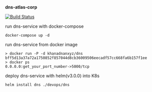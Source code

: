 **dns-atlas-corp**   
  
[![Build Status](https://travis-ci.com/khanadnanxyz/dns-atlas-corp.svg?branch=master)](https://travis-ci.com/khanadnanxyz/dns-atlas-corp)

run dns-service with docker-compose

    docker-compose up -d

run dns-service from docker image

    > docker run -P -d khanadnanxyz/dns
    bff5d13a37a72a1750852f857044d8cb36009506eecadf57cc668fa6b157f1ee
    > docker ps
    0.0.0.0:get_your_port_number->5000/tcp

deploy dns-service with helm(v3.0.0) into K8s

    helm install dns ./devops/dns
